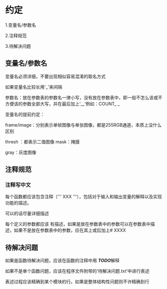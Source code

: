 # 约定

1.变量名/参数名

2.注释规范

3.待解决问题







## 变量名/参数名

变量名必须详细，不要出现相似容易混淆的取名方式

如果变量名比较长用'_'来间隔

参数名：放在参数表的参数名一律小写，没有放在参数表中，即一般不怎么该或不方便该的参数全部大写，并在最后加上‘__’例如：COUNT_ _



变量名的提前约定：

frame/image：分别表示单帧图像与单张图像，都是255RGB通道，本质上没什么区别

thresh ：都表示二值图像
mask：掩膜

gray：灰度图像





## 注释规范

### **注释写中文**

每个函数都应该包含注释（''' XXX '''），包括对于输入和输出变量的解释以及实现功能的描述。

可以的话尽量详细描述

每个定义的参数都应该 有描述，如果是放在参数表中的参数可以在参数表中描述，如果不是放在参数表中的参数，应在其上或后加上# XXXX





## 待解决问题

如果是函数待解决问题，应该在函数的注释中用 ***TODO***解释

如果不是单个函数问题，应该在程序文件附带的‘待解决问题.txt’中进行表述

表述过程应该精确到某个模块的行。如果是整体结构性问题则不许精确到行
